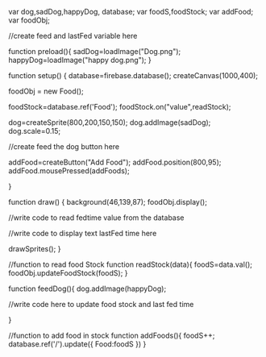var dog,sadDog,happyDog, database;
var foodS,foodStock;
var addFood;
var foodObj;

//create feed and lastFed variable here


function preload(){
sadDog=loadImage("Dog.png");
happyDog=loadImage("happy dog.png");
}

function setup() {
  database=firebase.database();
  createCanvas(1000,400);

  foodObj = new Food();

  foodStock=database.ref('Food');
  foodStock.on("value",readStock);
  
  dog=createSprite(800,200,150,150);
  dog.addImage(sadDog);
  dog.scale=0.15;

  //create feed the dog button here

  addFood=createButton("Add Food");
  addFood.position(800,95);
  addFood.mousePressed(addFoods);

}

function draw() {
  background(46,139,87);
  foodObj.display();

  //write code to read fedtime value from the database 
  
 
  //write code to display text lastFed time here

 
  drawSprites();
}

//function to read food Stock
function readStock(data){
  foodS=data.val();
  foodObj.updateFoodStock(foodS);
}


function feedDog(){
  dog.addImage(happyDog);

  //write code here to update food stock and last fed time

}

//function to add food in stock
function addFoods(){
  foodS++;
  database.ref('/').update({
    Food:foodS
  })
}